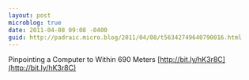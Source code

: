 ```yaml
---
layout: post
microblog: true
date: 2011-04-08 09:08 -0400
guid: http://padraic.micro.blog/2011/04/08/t56342749640790016.html
---
```

Pinpointing a Computer to Within 690 Meters [http://bit.ly/hK3r8C](http://bit.ly/hK3r8C)
